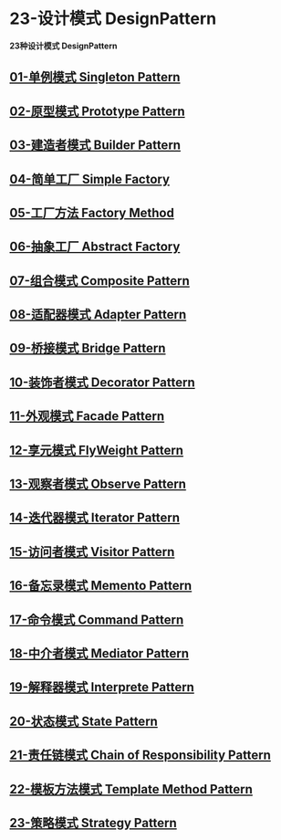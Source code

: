 # 23-设计模式 DesignPattern
**23种设计模式 DesignPattern**
##  <a href="https://github.com/Zinner2/23-DesignPattern/tree/master/01-Singleton%20Pattern">01-单例模式 Singleton Pattern</a>
##  <a href="https://github.com/Zinner2/23-DesignPattern/tree/master/02-Prototype%20Pattern">02-原型模式 Prototype Pattern</a>
## <a href="https://github.com/Zinner2/23-DesignPattern/tree/master/03-Builder%20Pattern">03-建造者模式 Builder Pattern</a>
## <a href="https://github.com/Zinner2/23-DesignPattern/tree/master/04-Simple%20Factory">04-简单工厂 Simple Factory</a>
## <a href="https://github.com/Zinner2/23-DesignPattern/tree/master/05-Factory%20Pattern">05-工厂方法 Factory Method</a>
## <a href="https://github.com/Zinner2/23-DesignPattern/tree/master/06-Abstract%20Pattern">06-抽象工厂 Abstract Factory</a>
## <a href="https://github.com/Zinner2/23-DesignPattern/tree/master/07-Composite%20Pattern">07-组合模式 Composite Pattern</a>
## <a href="https://github.com/Zinner2/23-DesignPattern/tree/master/08-Adapter%20Pattern">08-适配器模式 Adapter Pattern</a>
## <a href="https://github.com/Zinner2/23-DesignPattern/tree/master/09-Bridge%20Pattern">09-桥接模式 Bridge Pattern</a>
## <a href="https://github.com/Zinner2/23-DesignPattern/tree/master/10-Decorator%20Pattern">10-装饰者模式 Decorator Pattern</a>
## <a href="https://github.com/Zinner2/23-DesignPattern/tree/master/11-Facade%20Pattern">11-外观模式 Facade Pattern</a>
## <a href="https://github.com/Zinner2/23-DesignPattern/tree/master/12-FlyWeight%20Pattern">12-享元模式 FlyWeight Pattern</a>
## <a href="https://github.com/Zinner2/23-DesignPattern/tree/master/13-Observe%20Pattern">13-观察者模式 Observe Pattern</a>
## <a href="https://github.com/Zinner2/23-DesignPattern/tree/master/14-Iterator%20Pattern">14-迭代器模式 Iterator Pattern</a>
## <a href="https://github.com/Zinner2/23-DesignPattern/tree/master/15-Visitor%20Pattern">15-访问者模式 Visitor Pattern</a>
## <a href="https://github.com/Zinner2/23-DesignPattern/tree/master/16-Memento%20Pattern">16-备忘录模式 Memento Pattern</a>
## <a href="https://github.com/Zinner2/23-DesignPattern/tree/master/17-Command%20Pattern">17-命令模式 Command Pattern</a>
## <a href="https://github.com/Zinner2/23-DesignPattern/tree/master/18-Mediator%20Pattern">18-中介者模式 Mediator Pattern</a>
## <a href="https://github.com/Zinner2/23-DesignPattern/tree/master/19-Interprete%20Pattern">19-解释器模式 Interprete Pattern</a>
## <a href="https://github.com/Zinner2/23-DesignPattern/tree/master/20-State%20Pattern">20-状态模式 State Pattern</a>
## <a href="https://github.com/Zinner2/23-DesignPattern/tree/master/21-Chain%20of%20Responsibility%20Pattern">21-责任链模式 Chain of Responsibility Pattern</a>
## <a href="https://github.com/Zinner2/23-DesignPattern/tree/master/22-Template%20Method%20Pattern">22-模板方法模式 Template Method Pattern</a>
## <a href="https://github.com/Zinner2/23-DesignPattern/tree/master/23-Strategy%20Pattern">23-策略模式 Strategy Pattern</a>
